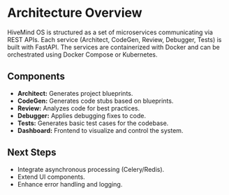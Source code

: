 # Architecture Overview

HiveMind OS is structured as a set of microservices communicating via REST APIs.
Each service (Architect, CodeGen, Review, Debugger, Tests) is built with FastAPI.
The services are containerized with Docker and can be orchestrated using Docker Compose or Kubernetes.

## Components

- **Architect:** Generates project blueprints.
- **CodeGen:** Generates code stubs based on blueprints.
- **Review:** Analyzes code for best practices.
- **Debugger:** Applies debugging fixes to code.
- **Tests:** Generates basic test cases for the codebase.
- **Dashboard:** Frontend to visualize and control the system.

## Next Steps

- Integrate asynchronous processing (Celery/Redis).
- Extend UI components.
- Enhance error handling and logging.

